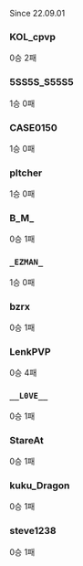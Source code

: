 Since 22.09.01

### KOL_cpvp
0승 2패
### 5SS5S_S55S5
1승 0패
### CASE0150
1승 0패
### pltcher
1승 0패
### B_M_
0승 1패
### `_EZMAN_`
1승 0패
### bzrx
0승 1패
### LenkPVP
0승 4패
### `__L0VE__`
0승 1패
### StareAt
0승 1패
### kuku_Dragon
0승 1패
### steve1238
0승 1패